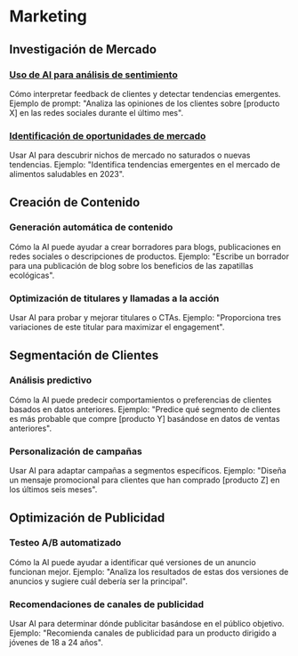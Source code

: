 # Marketing

## Investigación de Mercado

### [Uso de AI para análisis de sentimiento](analisisSentimiento.md)

Cómo interpretar feedback de clientes y detectar tendencias emergentes. Ejemplo de prompt: "Analiza las opiniones de los clientes sobre [producto X] en las redes sociales durante el último mes".

### [Identificación de oportunidades de mercado](identificacionOportunidadesMercado.md)

Usar AI para descubrir nichos de mercado no saturados o nuevas tendencias. Ejemplo: "Identifica tendencias emergentes en el mercado de alimentos saludables en 2023".

## Creación de Contenido

### Generación automática de contenido

Cómo la AI puede ayudar a crear borradores para blogs, publicaciones en redes sociales o descripciones de productos. Ejemplo: "Escribe un borrador para una publicación de blog sobre los beneficios de las zapatillas ecológicas".

### Optimización de titulares y llamadas a la acción

Usar AI para probar y mejorar titulares o CTAs. Ejemplo: "Proporciona tres variaciones de este titular para maximizar el engagement".

## Segmentación de Clientes

### Análisis predictivo

Cómo la AI puede predecir comportamientos o preferencias de clientes basados en datos anteriores. Ejemplo: "Predice qué segmento de clientes es más probable que compre [producto Y] basándose en datos de ventas anteriores".

### Personalización de campañas

Usar AI para adaptar campañas a segmentos específicos. Ejemplo: "Diseña un mensaje promocional para clientes que han comprado [producto Z] en los últimos seis meses".

## Optimización de Publicidad

### Testeo A/B automatizado

Cómo la AI puede ayudar a identificar qué versiones de un anuncio funcionan mejor. Ejemplo: "Analiza los resultados de estas dos versiones de anuncios y sugiere cuál debería ser la principal".

### Recomendaciones de canales de publicidad

Usar AI para determinar dónde publicitar basándose en el público objetivo. Ejemplo: "Recomienda canales de publicidad para un producto dirigido a jóvenes de 18 a 24 años".
